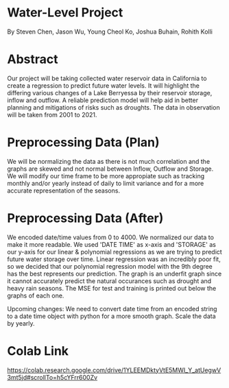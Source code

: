 # Water-Level Project 
By Steven Chen, Jason Wu, Young Cheol Ko, Joshua Buhain, Rohith Kolli

# Abstract
Our project will be taking collected water reservoir data in California to create a regression to predict future water levels. It will highlight the differing various changes of a Lake Berryessa by their reservoir storage, inflow and outflow. A reliable prediction model will help aid in better planning and mitigations of risks such as droughts. The data in observation will be taken from 2001 to 2021.

# Preprocessing Data (Plan)
We will be normalizing the data as there is not much correlation and the graphs are skewed and not normal between Inflow, Outflow and Storage. We will modify our time frame to be more appropiate such as tracking monthly and/or yearly instead of daily to limit variance and for a more accurate representation of the seasons. 


# Preprocessing Data (After)
We encoded date/time values from 0 to 4000. We normalized our data to make it more readable. We used 'DATE TIME' as x-axis and 'STORAGE' as our y-axis for our linear & polynomial regressions as we are trying to predict future water storage over time. Linear regression was an incredibly poor fit, so we decided that our polynomial regression model with the 9th degree has the best represents our prediction. The graph is an underfit graph since it cannot accurately predict the natural occurances such as drought and heavy rain seasons. The MSE for test and training is printed out below the graphs of each one.

Upcoming changes: We need to convert date time from an encoded string to a date time object with python for a more smooth graph. Scale the data by yearly.


# Colab Link
https://colab.research.google.com/drive/1YLEEMDktyVtE5MWI_Y_atUegwV3mt5jd#scrollTo=h5cYFrr600Zv
